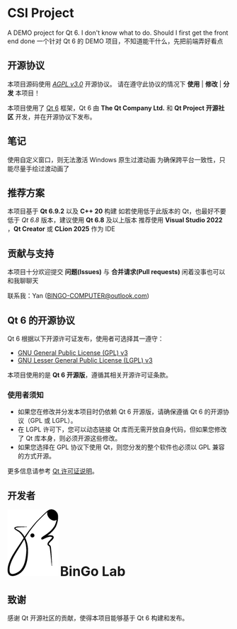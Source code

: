 # CSI Project

A DEMO project for Qt 6. I don't know what to do. Should I first get the front end done
一个针对 Qt 6 的 DEMO 项目，不知道能干什么，先把前端弄好看点

## 开源协议

本项目源码使用 [*AGPL v3.0*](./LICENSE) 开源协议。
请在遵守此协议的情况下 **使用** | **修改** | **分发** 本项目！

本项目使用了 [Qt 6](https://www.qt.io/) 框架，Qt 6 由 **The Qt Company Ltd.** 和 **Qt Project 开源社区** 开发，并在开源协议下发布。

## 笔记

使用自定义窗口，则无法激活 Windows 原生过渡动画
为确保跨平台一致性，只能尽量手绘过渡动画了

## 推荐方案

本项目基于 **Qt 6.9.2** 以及 **C++ 20** 构建
如若使用低于此版本的 Qt，也最好不要低于 *Qt 6.8* 版本，建议使用 **Qt 6.8** 及以上版本
推荐使用 **Visual Studio 2022** ，**Qt Creator** 或 **CLion 2025** 作为 IDE

## 贡献与支持

本项目十分欢迎提交 **问题(Issues)** 与 **合并请求(Pull requests)** 
闲着没事也可以和我聊聊天

联系我：Yan (<BINGO-COMPUTER@outlook.com>)

## Qt 6 的开源协议

Qt 6 根据以下开源许可证发布，使用者可选择其一遵守：

- [GNU General Public License (GPL) v3](https://www.gnu.org/licenses/gpl-3.0.html)
- [GNU Lesser General Public License (LGPL) v3](https://www.gnu.org/licenses/lgpl-3.0.html)

本项目使用的是 **Qt 6 开源版**，遵循其相关开源许可证条款。

### 使用者须知

- 如果您在修改并分发本项目时仍依赖 Qt 6 开源版，请确保遵循 Qt 6 的开源协议（GPL 或 LGPL）。  
- 在 LGPL 许可下，您可以动态链接 Qt 库而无需开放自身代码，但如果您修改了 Qt 库本身，则必须开源这些修改。  
- 如果您选择在 GPL 协议下使用 Qt，则您分发的整个软件也必须以 GPL 兼容的方式开源。  

更多信息请参考 [Qt 许可证说明](hhttps://www.qt.io/qt-licensing)。

## 开发者

![BonGo](OTHER/image/BonGo/BonGo.png)       <span style="font-size:30px">**BinGo Lab**</span>

## 致谢

感谢 Qt 开源社区的贡献，使得本项目能够基于 Qt 6 构建和发布。
